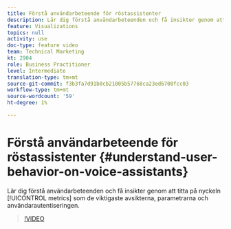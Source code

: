 ```yaml
---
title: Förstå användarbeteende för röstassistenter
description: Lär dig förstå användarbeteenden och få insikter genom att titta på viktiga mätvärden, som de viktigaste metoderna, parametrarna och användarautentiseringen.
feature: Visualizations
topics: null
activity: use
doc-type: feature video
team: Technical Marketing
kt: 2904
role: Business Practitioner
level: Intermediate
translation-type: tm+mt
source-git-commit: f3b3fa7d91b0cb21005b57768ca23ed6700fcc03
workflow-type: tm+mt
source-wordcount: '59'
ht-degree: 1%

---
```



# Förstå användarbeteende för röstassistenter {#understand-user-behavior-on-voice-assistants}

Lär dig förstå användarbeteenden och få insikter genom att titta på nyckeln [!UICONTROL metrics] som de viktigaste avsikterna, parametrarna och användarautentiseringen.

>[!VIDEO](https://video.tv.adobe.com/v/27227/?quality=9)
